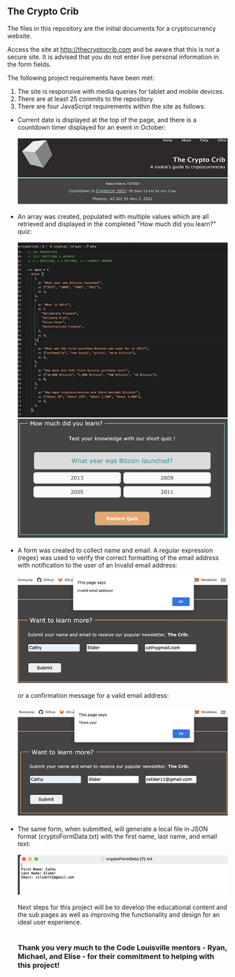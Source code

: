 ## The Crypto Crib

The files in this repository are the initial documents for a cryptocurrency website.

Access the site at http://thecryptocrib.com and be aware that this is not a secure site. It is advised that you do not enter live personal information in the form fields.

The following project requirements have been met:

1. The site is responsive with media queries for tablet and mobile devices.
2. There are at least 25 commits to the repository.
3. There are four JavaScript requirements within the site as follows:

- Current date is displayed at the top of the page, and there is a countdown timer displayed for an event in October:<br>
  <br>
  ![date](media/readme_date.png)
  <br>
  <br>
- An array was created, populated with multiple values which are all retrieved and displayed in the completed "How much did you learn?" quiz:<br>
  <br>
  ![array](media/readme_array.png)
  ![quiz](media/readme_quiz.png)
  <br>
  <br>
- A form was created to collect name and email. A regular expression (regex) was used to verify the correct formatting of the email address with notification to the user of an Invalid email address:<br>
  <br>
  ![regex](media/readme_regex.png)<br>
  <br>
  or a confirmation message for a valid email address:<br>
  <br>
  ![regex2](media/readme_regex2.png)<br>
  <br>
- The same form, when submitted, will generate a local file in JSON format (cryptoFormData.txt) with the first name, last name, and email text:<br>
  <br>
  ![form_data](media/readme_form_data.png)
  <br>
  <br>
  Next steps for this project will be to develop the educational content and the sub pages as well as improving the functionality and design for an ideal user experience.<br>
  <br>
  ### Thank you very much to the Code Louisville mentors - Ryan, Michael, and Elise - for their commitment to helping with this project!
